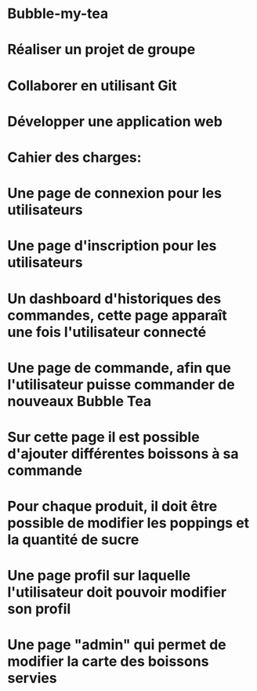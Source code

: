 # Bubble-my-tea
# Réaliser un projet de groupe
# Collaborer en utilisant Git
# Développer une application web

# Cahier des charges:
# Une page de connexion pour les utilisateurs
# Une page d'inscription pour les utilisateurs
# Un dashboard d'historiques des commandes, cette page apparaît une fois l'utilisateur connecté
# Une page de commande, afin que l'utilisateur puisse commander de nouveaux Bubble Tea
# Sur cette page il est possible d'ajouter différentes boissons à sa commande
# Pour chaque produit, il doit être possible de modifier les poppings et la quantité de sucre
# Une page profil sur laquelle l'utilisateur doit pouvoir modifier son profil
# Une page "admin" qui permet de modifier la carte des boissons servies
